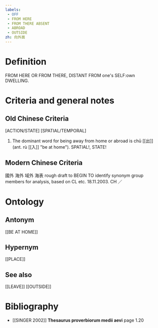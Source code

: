 ```yaml
---
labels: 
 - OFF
 - FROM HERE
 - FROM THERE ABSENT
 - ABROAD
 - OUTSIDE
zh: 向外面
---
```


# Definition
FROM HERE OR FROM THERE, DISTANT FROM one's SELF:own DWELLING. 
# Criteria and general notes
## Old Chinese Criteria
[ACTION/STATE]
[SPATIAL/TEMPORAL]
1. The dominant word for being away from home or abroad is chū [[出]] (ant. rù [[入]] "be at home").
SPATIAL!, STATE!
## Modern Chinese Criteria
國外
海外
域外
海表
rough draft to BEGIN TO identify synonym group members for analysis, based on CL etc. 18.11.2003. CH ／
# Ontology

## Antonym
[[BE AT HOME]]
## Hypernym
[[PLACE]]
## See also
[[LEAVE]]
[[OUTSIDE]]
# Bibliography
- [[SINGER 2002]]
**Thesaurus proverbiorum medii aevi** page 1.20
